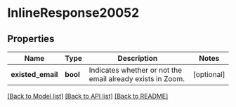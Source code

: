# InlineResponse20052

## Properties
Name | Type | Description | Notes
------------ | ------------- | ------------- | -------------
**existed_email** | **bool** | Indicates whether or not the email already exists in Zoom. | [optional] 

[[Back to Model list]](../README.md#documentation-for-models) [[Back to API list]](../README.md#documentation-for-api-endpoints) [[Back to README]](../README.md)

